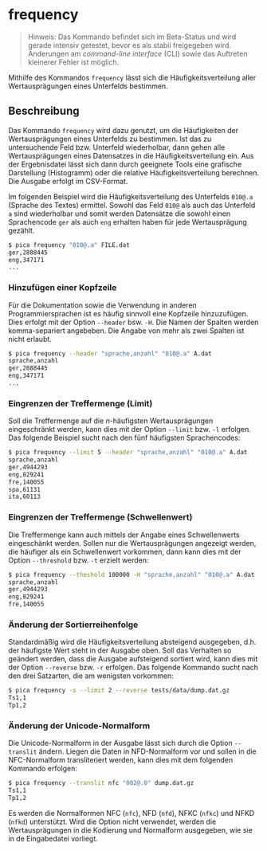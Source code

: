 # frequency

> Hinweis: Das Kommando befindet sich im Beta-Status und wird gerade intensiv getestet, bevor
> es als stabil freigegeben wird. Änderungen am _command-line interface_ (CLI) sowie das
> Auftreten kleinerer Fehler ist möglich.

Mithilfe des Kommandos `frequency` lässt sich die Häufigkeitsverteilung aller Wertausprägungen
eines Unterfelds bestimmen.

## Beschreibung

Das Kommando `frequency` wird dazu genutzt, um die Häufigkeiten der Wertausprägungen eines
Unterfelds zu bestimmen. Ist das zu untersuchende Feld bzw. Unterfeld wiederholbar, dann
gehen alle Wertausprägungen eines Datensatzes in die Häufigkeitsverteilung ein. Aus der
Ergebnisdatei lässt sich dann durch geeignete Tools eine grafische Darstellung (Histogramm)
oder die relative Häufigkeitsverteilung berechnen. Die Ausgabe erfolgt im CSV-Format.

Im folgenden Beispiel wird die Häufigkeitsverteilung des Unterfelds `010@.a` (Sprache des
Textes) ermittel. Sowohl das Feld `010@` als auch das Unterfeld `a` sind wiederholbar und
somit werden Datensätze die sowohl einen Sprachencode `ger` als auch `eng` erhalten haben
für jede Wertausprägung gezählt.

```bash
$ pica frequency "010@.a" FILE.dat
ger,2888445
eng,347171
...
```

### Hinzufügen einer Kopfzeile

Für die Dokumentation sowie die Verwendung in anderen Programmiersprachen ist es häufig
sinnvoll eine Kopfzeile hinzuzufügen. Dies erfolgt mit der Option `--header` bsw. `-H`.
Die Namen der Spalten werden komma-separiert angebeben. Die Angabe von mehr als zwei
Spalten ist nicht erlaubt.

```bash
$ pica frequency --header "sprache,anzahl" "010@.a" A.dat
sprache,anzahl
ger,2888445
eng,347171
...
```

### Eingrenzen der Treffermenge (Limit)

Soll die Treffermenge auf die _n_-häufigsten Wertausprägungen eingeschränkt werden, kann
dies mit der Option `--limit` bzw. `-l` erfolgen. Das folgende Beispiel sucht nach den
fünf häufigsten Sprachencodes:

```bash
$ pica frequency --limit 5 --header "sprache,anzahl" "010@.a" A.dat
sprache,anzahl
ger,4944293
eng,829241
fre,140055
spa,61131
ita,60113
```

### Eingrenzen der Treffermenge (Schwellenwert)

Die Treffermenge kann auch mittels der Angabe eines Schwellenwerts eingeschänkt werden.
Sollen nur die Wertausprägungen angezeigt werden, die häufiger als ein Schwellenwert
vorkommen, dann kann dies mit der Option `--threshold` bzw. `-t` erzielt werden:

```bash
$ pica frequency --theshold 100000 -H "sprache,anzahl" "010@.a" A.dat
sprache,anzahl
ger,4944293
eng,829241
fre,140055
```

### Änderung der Sortierreihenfolge

Standardmäßig wird die Häufigkeitsverteilung absteigend ausgegeben, d.h. der häufigste
Wert steht in der Ausgabe oben. Soll das Verhalten so geändert werden, dass die Ausgabe
aufsteigend sortiert wird, kann dies mit der Option `--reverse` bzw. `-r` erfolgen. Das
folgende Kommando sucht nach den drei Satzarten, die am wenigsten vorkommen:

```bash
$ pica frequency -s --limit 2 --reverse tests/data/dump.dat.gz
Ts1,1
Tp1,2
```

### Änderung der Unicode-Normalform

Die Unicode-Normalform in der Ausgabe lässt sich durch die Option `--translit` ändern. Liegen
die Daten in NFD-Normalform vor und sollen in die NFC-Normalform transliteriert werden, kann
dies mit dem folgenden Kommando erfolgen:

```bash
$ pica frequency --translit nfc "002@.0" dump.dat.gz
Ts1,1
Tp1,2
```

Es werden die Normalformen NFC (`nfc`), NFD (`nfd`), NFKC (`nfkc`) und NFKD (`nfkd`)
unterstützt. Wird die Option nicht verwendet, werden die Wertausprägungen in die Kodierung und
Normalform ausgegeben, wie sie in de Eingabedatei vorliegt.
